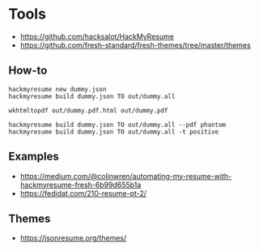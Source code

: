 # Tools

- https://github.com/hacksalot/HackMyResume
- https://github.com/fresh-standard/fresh-themes/tree/master/themes

## How-to

    hackmyresume new dummy.json
    hackmyresume build dummy.json TO out/dummy.all
    
    wkhtmltopdf out/dummy.pdf.html out/dummy.pdf
    
    hackmyresume build dummy.json TO out/dummy.all --pdf phantom
    hackmyresume build dummy.json TO out/dummy.all -t positive

## Examples

- https://medium.com/@colinwren/automating-my-resume-with-hackmyresume-fresh-6b99d655b1a
- https://fedidat.com/210-resume-pt-2/

## Themes

- https://jsonresume.org/themes/